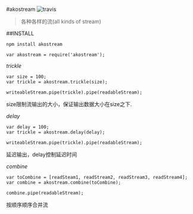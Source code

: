 #akostream
![travis](https://api.travis-ci.org/wyicwx/akostream.png)  

> 各种各样的流(all kinds of stream)

##INSTALL
```
npm install akostream
```

```
var akostream = require('akostream');
```
*trickle*
```
var size = 100;
var trickle = akostream.trickle(size);

writeableStream.pipe(trickle).pipe(readableStream);
```
size限制流输出的大小，保证输出数据大小在size之下.

*delay*
```
var delay = 100;
var trickle = akostream.delay(delay);

writeableStream.pipe(trickle).pipe(readableStream);
```
延迟输出，delay控制延迟时间


*combine*
```
var toCombine = [readSteam1, readStream2, readStream3, readStream4];
var combine = akostream.combine(toCombine);

combine.pipe(readableStream);
```
按顺序顺序合并流



